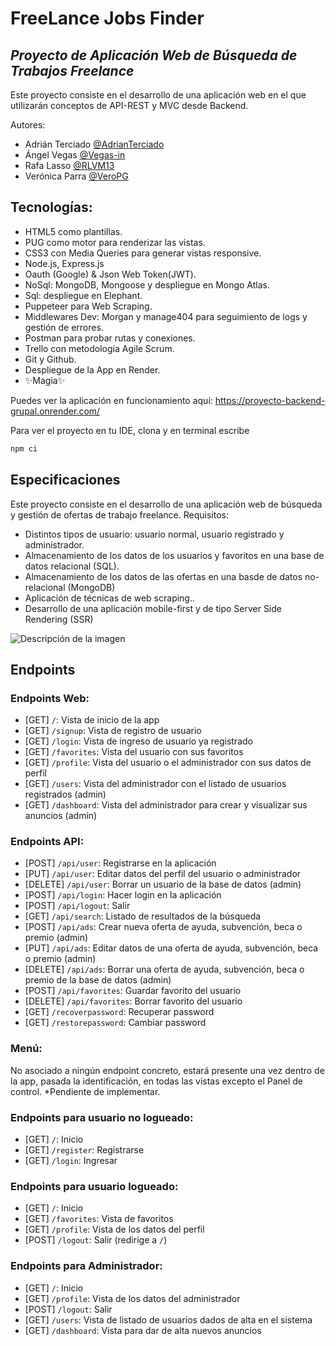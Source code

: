 # FreeLance Jobs Finder
## _Proyecto de Aplicación Web de Búsqueda de Trabajos Freelance_

Este proyecto consiste en el desarrollo de una aplicación web en el que utilizarán conceptos de API-REST y MVC desde Backend.

Autores:

- Adrián Terciado [@AdrianTerciado](https://github.com/AdrianTerciado)
- Ángel Vegas [@Vegas-in](https://github.com/Vegas-in)
- Rafa Lasso [@RLVM13 ](https://github.com/RLVM13)
- Verónica Parra [@VeroPG](https://github.com/VeroPG)


## Tecnologías:

- HTML5 como plantillas.
- PUG como motor para renderizar las vistas.
- CSS3 con Media Queries para generar vistas responsive.
- Node.js, Express.js
- Oauth (Google) & Json Web Token(JWT).
- NoSql: MongoDB, Mongoose y despliegue en Mongo Atlas.
- Sql: despliegue en Elephant.
- Puppeteer para Web Scraping.
- Middlewares Dev: Morgan y manage404 para seguimiento de logs y gestión de errores.
- Postman para probar rutas y conexiones.
- Trello con metodología Agile Scrum.
- Git y Github.
- Despliegue de la App en Render.
- ✨Magia✨

Puedes ver la aplicación en funcionamiento aquí:
https://proyecto-backend-grupal.onrender.com/

Para ver el proyecto en tu IDE, clona y en terminal escribe 
```sh
npm ci
```

## Especificaciones

Este proyecto consiste en el desarrollo de una aplicación web de búsqueda y gestión de ofertas de trabajo freelance. 
Requisitos:

 - Distintos tipos de usuario: usuario normal, usuario registrado y administrador.
 - Almacenamiento de los datos de los usuarios y favoritos en una base de datos relacional (SQL).
- Almacenamiento de los datos de las ofertas en una basde de datos no-relacional (MongoDB)
 - Aplicación de técnicas de web scraping..
 - Desarrollo de una aplicación mobile-first y de tipo Server Side Rendering (SSR)

![Descripción de la imagen](/images/picture.jpg)


## Endpoints

### Endpoints Web:

- [GET] `/`: Vista de inicio de la app
- [GET] `/signup`: Vista de registro de usuario
- [GET] `/login`: Vista de ingreso de usuario ya registrado
- [GET] `/favorites`: Vista del usuario con sus favoritos
- [GET] `/profile`: Vista del usuario o el administrador con sus datos de perfil
- [GET] `/users`: Vista del administrador con el listado de usuarios registrados (admin)
- [GET] `/dashboard`: Vista del administrador para crear y visualizar sus anuncios (admin)

### Endpoints API:

- [POST] `/api/user`: Registrarse en la aplicación
- [PUT] `/api/user`: Editar datos del perfil del usuario o administrador
- [DELETE] `/api/user`: Borrar un usuario de la base de datos (admin)
- [POST] `/api/login`: Hacer login en la aplicación
- [POST] `/api/logout`: Salir
- [GET] `/api/search`: Listado de resultados de la búsqueda
- [POST] `/api/ads`: Crear nueva oferta de ayuda, subvención, beca o premio (admin)
- [PUT] `/api/ads`: Editar datos de una oferta de ayuda, subvención, beca o premio (admin)
- [DELETE] `/api/ads`: Borrar una oferta de ayuda, subvención, beca o premio de la base de datos (admin)
- [POST] `/api/favorites`: Guardar favorito del usuario
- [DELETE] `/api/favorites`: Borrar favorito del usuario
- [GET] `/recoverpassword`: Recuperar password
- [GET] `/restorepassword`: Cambiar password

### Menú:

No asociado a ningún endpoint concreto, estará presente una vez dentro de la app, pasada la identificación, en todas las vistas excepto el Panel de control.
  *Pendiente de implementar.

### Endpoints para usuario no logueado:

- [GET] `/`: Inicio
- [GET] `/register`: Registrarse
- [GET] `/login`: Ingresar

### Endpoints para usuario logueado:

- [GET] `/`: Inicio
- [GET] `/favorites`: Vista de favoritos
- [GET] `/profile`: Vista de los datos del perfil
- [POST] `/logout`: Salir (redirige a `/`)

### Endpoints para Administrador:

- [GET] `/`: Inicio
- [GET] `/profile`: Vista de los datos del administrador
- [POST] `/logout`: Salir
- [GET] `/users`: Vista de listado de usuarios dados de alta en el sistema
- [GET] `/dashboard`: Vista para dar de alta nuevos anuncios



